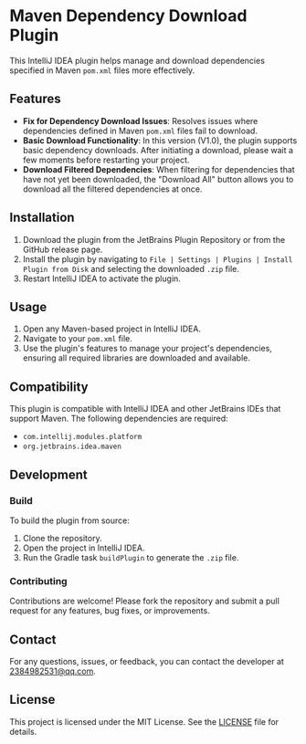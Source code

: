 # Maven Dependency Download Plugin

This IntelliJ IDEA plugin helps manage and download dependencies specified in Maven `pom.xml` files more effectively.

## Features

- **Fix for Dependency Download Issues**: Resolves issues where dependencies defined in Maven `pom.xml` files fail to download.
- **Basic Download Functionality**: In this version (V1.0), the plugin supports basic dependency downloads. After initiating a download, please wait a few moments before restarting your project.
- **Download Filtered Dependencies**: When filtering for dependencies that have not yet been downloaded, the "Download All" button allows you to download all the filtered dependencies at once.

## Installation

1. Download the plugin from the JetBrains Plugin Repository or from the GitHub release page.
2. Install the plugin by navigating to `File | Settings | Plugins | Install Plugin from Disk` and selecting the downloaded `.zip` file.
3. Restart IntelliJ IDEA to activate the plugin.

## Usage

1. Open any Maven-based project in IntelliJ IDEA.
2. Navigate to your `pom.xml` file.
3. Use the plugin's features to manage your project's dependencies, ensuring all required libraries are downloaded and available.

## Compatibility

This plugin is compatible with IntelliJ IDEA and other JetBrains IDEs that support Maven. The following dependencies are required:

- `com.intellij.modules.platform`
- `org.jetbrains.idea.maven`

## Development

### Build

To build the plugin from source:

1. Clone the repository.
2. Open the project in IntelliJ IDEA.
3. Run the Gradle task `buildPlugin` to generate the `.zip` file.

### Contributing

Contributions are welcome! Please fork the repository and submit a pull request for any features, bug fixes, or improvements.

## Contact

For any questions, issues, or feedback, you can contact the developer at [2384982531@qq.com](mailto:2384982531@qq.com).

## License

This project is licensed under the MIT License. See the [LICENSE](LICENSE) file for details.

